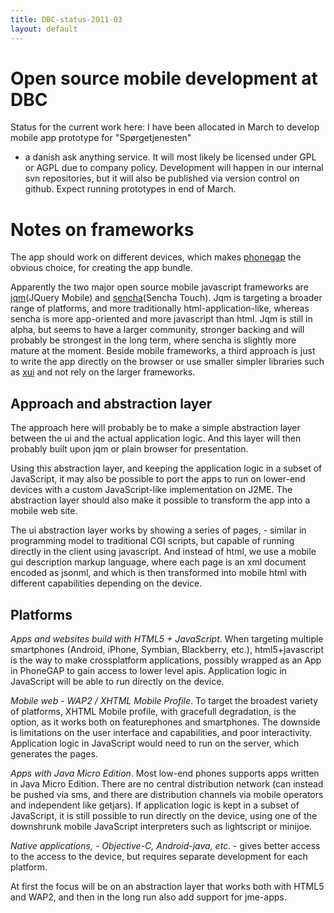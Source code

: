 ```yaml
---
title: DBC-status-2011-03
layout: default
---
```

# Open source mobile development at DBC

Status for the current work here: I have been allocated in March to develop mobile app prototype for "Spørgetjenesten"
- a danish ask anything service.
It will most likely be licensed under GPL or AGPL due to company policy. 
Development will happen in our internal svn repositories, but it will also be published via version control on github.
Expect running prototypes in end of March.


# Notes on frameworks

The app should work on different devices, which makes [phonegap](http://phonegap.com) the obvious choice, for creating the app bundle. 

Apparently the two major open source mobile javascript frameworks are [jqm](http://www.jquerymobile.com/)(JQuery Mobile) and [sencha](http://www.sencha.com/products/touch/)(Sencha Touch).
Jqm is targeting a broader range of platforms, and more traditionally html-application-like, whereas sencha is more app-oriented and more javascript than html. Jqm is still in alpha, but seems to have a larger community, stronger backing and will probably be strongest in the long term, where sencha is slightly more mature at the moment. Beside mobile frameworks, a third approach is just to write the app directly on the browser or use smaller simpler libraries such as [xui](http://xuijs.com/) and not rely on the larger frameworks.

## Approach and abstraction layer

The approach here will probably be to make a simple abstraction layer between the ui and the actual application logic. And this layer will then probably built upon jqm or plain browser for presentation.

Using this abstraction layer, and keeping the application logic in a subset of JavaScript, it may also be possible to port the apps to run on lower-end devices with a custom JavaScript-like implementation on J2ME.
The abstraction layer should also make it possible to transform the app into a mobile web site.

The ui abstraction layer works by showing a series of pages, - similar in programming model to traditional CGI scripts, but capable of running directly in the client using javascript. And instead of html, we use a mobile gui description markup language, where each page is an xml document encoded as jsonml, and which is then transformed into mobile html with different capabilities depending on the device. 

## Platforms

_Apps and websites build with HTML5 + JavaScript_.
When targeting multiple smartphones (Android, iPhone, Symbian, Blackberry, etc.), html5+javascript is the way to make crossplatform applications, possibly wrapped as an App in PhoneGAP to gain access to lower level apis. Application logic in JavaScript will be able to run directly on the device.

_Mobile web - WAP2 / XHTML Mobile Profile_. 
To target the broadest variety of platforms, XHTML Mobile profile, with gracefull degradation, is the option, as it works both on featurephones and smartphones. The downside is limitations on the user interface and capabilities, and poor interactivity.
Application logic in JavaScript would need to run on the server, which generates the pages.

_Apps with Java Micro Edition_. Most low-end phones supports apps written in Java Micro Edition. There are no central distribution network (can instead be pushed via sms, and there are distribution channels via mobile operators and independent like getjars).
If application logic is kept in a subset of JavaScript, it is still possible to run directly on the device, using one of the downshrunk mobile JavaScript interpreters such as lightscript or minijoe.


_Native applications, - Objective-C, Android-java, etc. -_ gives better access to the access to the device, but requires separate development for each platform. 

At first the focus will be on an abstraction layer that works both with HTML5 and WAP2, and then in the long run also add support for jme-apps. 


